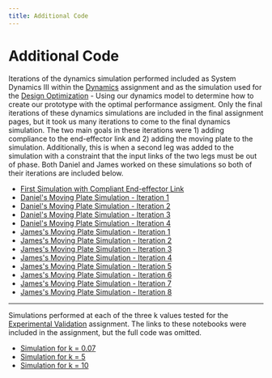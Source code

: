 ```yaml
---
title: Additional Code
---
```



# Additional Code

Iterations of the dynamics simulation performed included as System Dynamics III within the [Dynamics](https://nbviewer.jupyter.org/url/arnoldjames98.github.io/systemDynamicsAll.ipynb) assignment and as the simulation used for the [Design Optimization](https://nbviewer.jupyter.org/url/arnoldjames98.github.io/designOptimization.ipynb) - Using our dynamics model to determine how to create our prototype with the optimal performance assigment. Only the final iterations of these dynamics simulations are included in the final assignment pages, but it took us many iterations to come to the final dynamics simulation. The two main goals in these iterations were 1) adding compliance to the end-effector link and 2) adding the moving plate to the simulation. Additionally, this is when a second leg was added to the simulation with a constraint that the input links of the two legs must be out of phase. Both Daniel and James worked on these simulations so both of their iterations are included below.

*  [First Simulation with Compliant End-effector Link](https://nbviewer.jupyter.org/url/arnoldjames98.github.io/dynamicsIterations/jamesBlueLinkCompliance.ipynb)
*  [Daniel's Moving Plate Simulation - Iteration 1](https://nbviewer.jupyter.org/url/arnoldjames98.github.io/dynamicsIterations/danielMovingPlate1.ipynb)
*  [Daniel's Moving Plate Simulation - Iteration 2](https://nbviewer.jupyter.org/url/arnoldjames98.github.io/dynamicsIterations/danielMovingPlate2.ipynb)
*  [Daniel's Moving Plate Simulation - Iteration 3](https://nbviewer.jupyter.org/url/arnoldjames98.github.io/dynamicsIterations/danielMovingPlate3.ipynb)
*  [Daniel's Moving Plate Simulation - Iteration 4](https://nbviewer.jupyter.org/url/arnoldjames98.github.io/dynamicsIterations/danielMovingPlate4.ipynb)
*  [James's Moving Plate Simulation - Iteration 1](https://nbviewer.jupyter.org/url/arnoldjames98.github.io/dynamicsIterations/jamesMovingPlate1.ipynb)
*  [James's Moving Plate Simulation - Iteration 2](https://nbviewer.jupyter.org/url/arnoldjames98.github.io/dynamicsIterations/jamesMovingPlate2.ipynb)
*  [James's Moving Plate Simulation - Iteration 3](https://nbviewer.jupyter.org/url/arnoldjames98.github.io/dynamicsIterations/jamesMovingPlate3.ipynb)
*  [James's Moving Plate Simulation - Iteration 4](https://nbviewer.jupyter.org/url/arnoldjames98.github.io/dynamicsIterations/jamesMovingPlate4.ipynb)
*  [James's Moving Plate Simulation - Iteration 5](https://nbviewer.jupyter.org/url/arnoldjames98.github.io/dynamicsIterations/jamesMovingPlate5.ipynb)
*  [James's Moving Plate Simulation - Iteration 6](https://nbviewer.jupyter.org/url/arnoldjames98.github.io/dynamicsIterations/jamesMovingPlate6.ipynb)
*  [James's Moving Plate Simulation - Iteration 7](https://nbviewer.jupyter.org/url/arnoldjames98.github.io/dynamicsIterations/jamesMovingPlate7.ipynb)
*  [James's Moving Plate Simulation - Iteration 8](https://nbviewer.jupyter.org/url/arnoldjames98.github.io/dynamicsIterations/jamesMovingPlate8.ipynb)

---

Simulations performed at each of the three k values tested for the [Experimental Validation](https://nbviewer.jupyter.org/url/arnoldjames98.github.io/dataCollection.ipynb) assignment. The links to these notebooks were included in the assignment, but the full code was omitted.

*  [Simulation for k = 0.07](https://nbviewer.jupyter.org/url/arnoldjames98.github.io/0_07_dynamicsFigures.ipynb)
*  [Simulation for k = 5](https://nbviewer.jupyter.org/url/arnoldjames98.github.io/5_dynamicsFigures.ipynb)
*  [Simulation for k = 10](https://nbviewer.jupyter.org/url/arnoldjames98.github.io/10_dynamicsFigures.ipynb)


